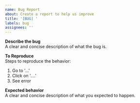 ```yaml
---
name: Bug Report
about: Create a report to help us improve
title: '[BUG] '
labels: bug
assignees: ''
---
```


**Describe the bug** \
A clear and concise description of what the bug is.

**To Reproduce** \
Steps to reproduce the behavior:
1. Go to '...'
2. Click on '....'
3. See error

**Expected behavior** \
A clear and concise description of what you expected to happen.
